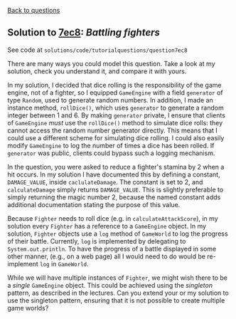 [Back to questions](../README.md)

## Solution to [7ec8](../questions/7ec8.md): *Battling fighters*

See code at `solutions/code/tutorialquestions/question7ec8`

There are many ways you could model this question.
Take a look at my solution, check you understand it, and compare it with yours.

In my solution, I decided that dice rolling is the responsibility of the game engine,
not of a fighter, so I equipped `GameEngine` with a field `generator` of type `Random`,
used to generate random numbers.  In addition, I made an instance method, `rollDice()`, which uses
`generator` to generate a random integer between 1 and 6.
By making `generator` private, I ensure that clients of `GameEngine` *must*
use the `rollDice()` method to simulate dice rolls: they cannot access the random number
generator directly.  This means that I could use a different scheme for simulating dice rolling.
I could also easily modify `GameEngine` to log the number of times a dice has been rolled.
If `generator` was public, clients could bypass such a logging mechanism.

In the question, you were asked to reduce a fighter's stamina by 2 when a hit occurs.  In my
solution I have documented this by defining a constant, `DAMAGE_VALUE`, inside
`caclulateDamage`.  The constant is set to 2, and `calculateDamage` simply
returns `DAMAGE_VALUE`.  This is slightly preferable to simply returning the magic
number 2, because the named constant adds additional documentation stating the purpose of this
value.

Because `Fighter` needs to roll dice (e.g. in `calculateAttackScore`),
in my solution every `Fighter` has a reference to a `GameEngine` object.
In my solution, `Fighter` objects use a `log` method of `GameWorld`
to log the progress of their battle.  Currently, `log` is implemented by delegating
to `System.out.println`.  To have the progress of a battle displayed in some other manner,
(e.g., on a web page) all I would need to do would be re-implement `log` in `GameWorld`.

While we will have multiple instances of `Fighter`, we might wish there to be a
*single* `GameEngine` object.  This could be achieved using the *singleton*
pattern, as described in the lectures.  Can you extend your or my solution to use the singleton
pattern, ensuring that it is not possible to create multiple game worlds?
